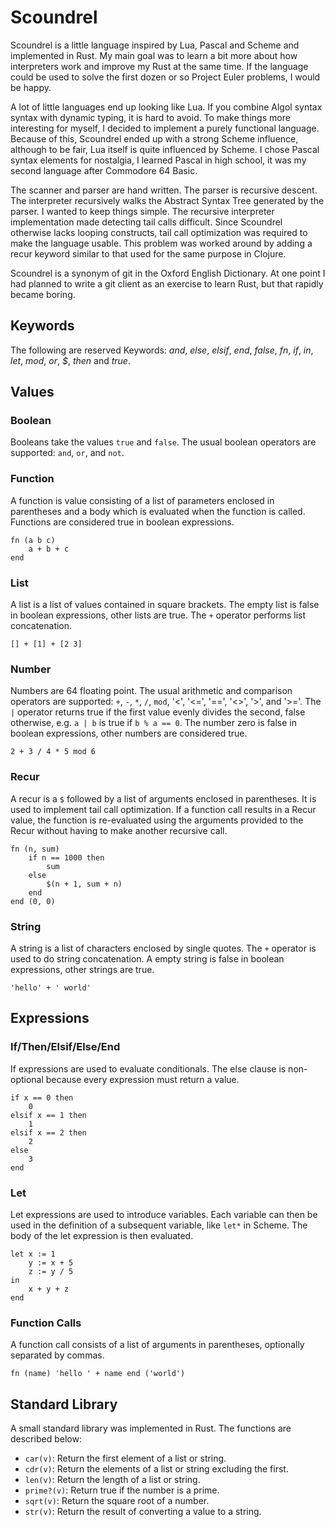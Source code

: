 Scoundrel
=========

Scoundrel is a little language inspired by Lua, Pascal and Scheme and
implemented in Rust. My main goal was to learn a bit more about how
interpreters work and improve my Rust at the same time. If the language could
be used to solve the first dozen or so Project Euler problems, I would be
happy.

A lot of little languages end up looking like Lua. If you combine Algol syntax
syntax with dynamic typing, it is hard to avoid. To make things more
interesting for myself, I decided to implement a purely functional language.
Because of this, Scoundrel ended up with a strong Scheme influence, although
to be fair, Lua itself is quite influenced by Scheme. I chose Pascal syntax
elements for nostalgia, I learned Pascal in high school, it was my second
language after Commodore 64 Basic.

The scanner and parser are hand written. The parser is recursive descent. The
interpreter recursively walks the Abstract Syntax Tree generated by the parser.
I wanted to keep things simple. The recursive interpreter implementation made
detecting tail calls difficult. Since Scoundrel otherwise lacks looping
constructs, tail call optimization was required to make the language usable.
This problem was worked around by adding a recur keyword similar to that used
for the same purpose in Clojure.

Scoundrel is a synonym of git in the Oxford English Dictionary. At one point I
had planned to write a git client as an exercise to learn Rust, but that
rapidly became boring.

Keywords
--------

The following are reserved Keywords: *and*, *else*, *elsif*, *end*, *false*,
*fn*, *if*, *in*, *let*, *mod*, *or*, *$*, *then* and *true*.


Values
------

### Boolean

Booleans take the values `true` and `false`. The usual boolean operators are
supported: `and`, `or`, and `not`.

### Function

A function is value consisting of a list of parameters enclosed in parentheses
and a body which is evaluated when the function is called. Functions are
considered true in boolean expressions.

```
fn (a b c)
    a + b + c
end
```

### List

A list is a list of values contained in square brackets. The empty list is
false in boolean expressions, other lists are true. The `+` operator performs
list concatenation.

```
[] + [1] + [2 3]
```

### Number

Numbers are 64 floating point. The usual arithmetic and comparison operators
are supported: `+`, `-`, `*`, `/`, `mod`, '<', '<=', '==', '<>', '>', and '>='.
The `|` operator returns true if the first value evenly divides the second,
false otherwise, e.g. `a | b` is true if `b % a == 0`. The number zero is false
in boolean expressions, other numbers are considered true.

```
2 + 3 / 4 * 5 mod 6
```

### Recur

A recur is a `$` followed by a list of arguments enclosed in parentheses. It
is used to implement tail call optimization. If a function call results in a
Recur value, the function is re-evaluated using the arguments provided to the
Recur without having to make another recursive call.

```
fn (n, sum)
    if n == 1000 then
        sum
    else
        $(n + 1, sum + n)
    end
end (0, 0)
```

### String

A string is a list of characters enclosed by single quotes. The `+` operator
is used to do string concatenation. A empty string is false in boolean
expressions, other strings are true.

```
'hello' + ' world'
```

Expressions
-----------

### If/Then/Elsif/Else/End

If expressions are used to evaluate conditionals. The else clause is
non-optional because every expression must return a value.

```
if x == 0 then
    0
elsif x == 1 then
    1
elsif x == 2 then
    2
else
    3
end
```

### Let

Let expressions are used to introduce variables. Each variable can then be
used in the definition of a subsequent variable, like `let*` in Scheme. The
body of the let expression is then evaluated.

```
let x := 1
    y := x + 5
    z := y / 5
in
    x + y + z
end
```

### Function Calls

A function call consists of a list of arguments in parentheses, optionally
separated by commas.

```
fn (name) 'hello ' + name end ('world')
```

Standard Library
----------------

A small standard library was implemented in Rust. The functions are described
below:
* `car(v)`: Return the first element of a list or string.
* `cdr(v)`: Return the elements of a list or string excluding the first.
* `len(v)`: Return the length of a list or string.
* `prime?(v)`: Return true if the number is a prime.
* `sqrt(v)`: Return the square root of a number.
* `str(v)`: Return the result of converting a value to a string.
